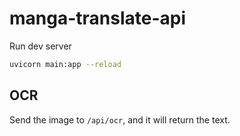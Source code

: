 # manga-translate-api

Run dev server
```bash
uvicorn main:app --reload
```

## OCR
Send the image to `/api/ocr`, and it will return the text.